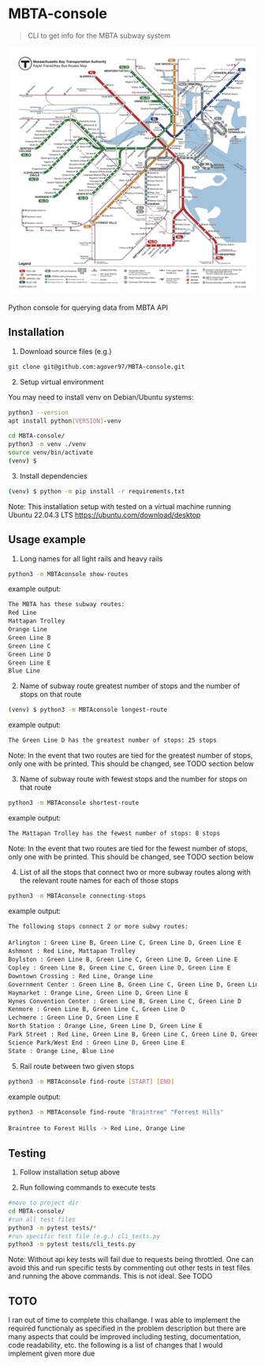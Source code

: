 # MBTA-console
>CLI to get info for the MBTA subway system

![](mbta_map.jpeg)

Python console for querying data from MBTA API


## Installation

1. Download source files (e.g.)

```sh
git clone git@github.com:agover97/MBTA-console.git
```

2. Setup virtual environment 

You may need to install venv on Debian/Ubuntu systems:
```sh
python3 --version
apt install python[VERSION]-venv
```


```sh
cd MBTA-console/
python3 -m venv ./venv
source venv/bin/activate
(venv) $
```

3. Install dependencies

```sh
(venv) $ python -m pip install -r requirements.txt
```

Note: This installation setup with tested on a virtual machine running Ubuntu 22.04.3 LTS
https://ubuntu.com/download/desktop


## Usage example

1) Long names for all light rails and heavy rails

```sh
python3 -m MBTAconsole show-routes
```

example output:

```sh
The MBTA has these subway routes:
Red Line
Mattapan Trolley
Orange Line
Green Line B
Green Line C
Green Line D
Green Line E
Blue Line
```

2) Name of subway route greatest number of stops and the number of stops on that route

```sh
(venv) $ python3 -m MBTAconsole longest-route
```
example output:

```sh
The Green Line D has the greatest number of stops: 25 stops
```
Note: In the event that two routes are tied for the greatest number of stops, only one with be printed. This should be changed, see TODO section below

3) Name of subway route with fewest stops and the number for stops on that route

```sh
python3 -m MBTAconsole shortest-route
```

example output:

```sh
The Mattapan Trolley has the fewest number of stops: 8 stops
```
Note: In the event that two routes are tied for the fewest number of stops, only one with be printed. This should be changed, see TODO section below

4) List of all the stops that connect two or more subway routes along with the relevant route names for
each of those stops

```sh
python3 -m MBTAconsole connecting-stops
```
example output:

```sh
The following stops connect 2 or more subwy routes:

Arlington : Green Line B, Green Line C, Green Line D, Green Line E
Ashmont : Red Line, Mattapan Trolley
Boylston : Green Line B, Green Line C, Green Line D, Green Line E
Copley : Green Line B, Green Line C, Green Line D, Green Line E
Downtown Crossing : Red Line, Orange Line
Government Center : Green Line B, Green Line C, Green Line D, Green Line E, Blue Line
Haymarket : Orange Line, Green Line D, Green Line E
Hynes Convention Center : Green Line B, Green Line C, Green Line D
Kenmore : Green Line B, Green Line C, Green Line D
Lechmere : Green Line D, Green Line E
North Station : Orange Line, Green Line D, Green Line E
Park Street : Red Line, Green Line B, Green Line C, Green Line D, Green Line E
Science Park/West End : Green Line D, Green Line E
State : Orange Line, Blue Line
```

5) Rail route between two given stops

```sh
python3 -m MBTAconsole find-route [START] [END]
```

example output:

```sh
python3 -m MBTAconsole find-route "Braintree" "Forrest Hills"

Braintree to Forest Hills -> Red Line, Orange Line

```



## Testing

1. Follow installation setup above

2. Run following commands to execute tests

```sh
#move to project dir
cd MBTA-console/
#run all test files
python3 -m pytest tests/*  
#run specific test file (e.g.) cli_tests.py
python3 -m pytest tests/cli_tests.py
```

Note: Without api key tests will fail due to requests being throttled. One can avoid this and run specific tests by commenting out other tests in test files and running the above commands. This is not ideal. See TODO

## TOTO

I ran out of time to complete this challange. I was able to implement the required functionaly as specified in the problem description but there are many aspects that could be improved including testing, documentation, code readability, etc. the following is a list of changes that I would implement given more due
